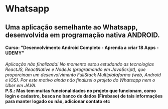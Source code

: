 # Whatsapp
## Uma aplicação semelhante ao Whatsapp, desenvolvida em programação nativa ANDROID.
#### Curso: "Desenvolvimento Android Completo - Aprenda a criar 18 Apps - UDEMY"

*Aplicação não finalizada! No momento estou estudando as tecnologias ReactJS, ReactNative e NodeJs (programando em JavaScript), que proporcinam um desenvolvimento FullStack Multiplataforma (web, Android e IOS). Por este motivo ainda não finalizei o projeto do Whatsapp nem o Uber em JAVA.*
<br />
**P.S.: Mas tem muitas funcionalidades no projeto que funcionam, como login e cadastro, busca no banco de dados (Firebase) de tais informações para manter logado ou não, adicionar contato etc**
